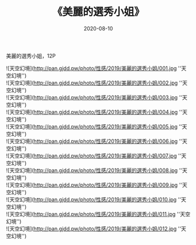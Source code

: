﻿---
layout: post
title:  《美麗的選秀小姐》
date:   2020-08-10
img: http://pan.gjdd.pw/photo/性感/2019/美麗的選秀小姐/000.jpg
categories: [美女, 性感, 泳衣]
---

美麗的選秀小姐，12P



![天空幻境](http://pan.gjdd.pw/photo/性感/2019/美麗的選秀小姐/001.jpg ''天空幻境'') <br>
![天空幻境](http://pan.gjdd.pw/photo/性感/2019/美麗的選秀小姐/002.jpg ''天空幻境'') <br>
![天空幻境](http://pan.gjdd.pw/photo/性感/2019/美麗的選秀小姐/003.jpg ''天空幻境'') <br>
![天空幻境](http://pan.gjdd.pw/photo/性感/2019/美麗的選秀小姐/004.jpg ''天空幻境'') <br>
![天空幻境](http://pan.gjdd.pw/photo/性感/2019/美麗的選秀小姐/005.jpg ''天空幻境'') <br>
![天空幻境](http://pan.gjdd.pw/photo/性感/2019/美麗的選秀小姐/006.jpg ''天空幻境'') <br>
![天空幻境](http://pan.gjdd.pw/photo/性感/2019/美麗的選秀小姐/007.jpg ''天空幻境'') <br>
![天空幻境](http://pan.gjdd.pw/photo/性感/2019/美麗的選秀小姐/008.jpg ''天空幻境'') <br>
![天空幻境](http://pan.gjdd.pw/photo/性感/2019/美麗的選秀小姐/009.jpg ''天空幻境'') <br>
![天空幻境](http://pan.gjdd.pw/photo/性感/2019/美麗的選秀小姐/010.jpg ''天空幻境'') <br>
![天空幻境](http://pan.gjdd.pw/photo/性感/2019/美麗的選秀小姐/011.jpg ''天空幻境'') <br>
![天空幻境](http://pan.gjdd.pw/photo/性感/2019/美麗的選秀小姐/012.jpg ''天空幻境'') <br>